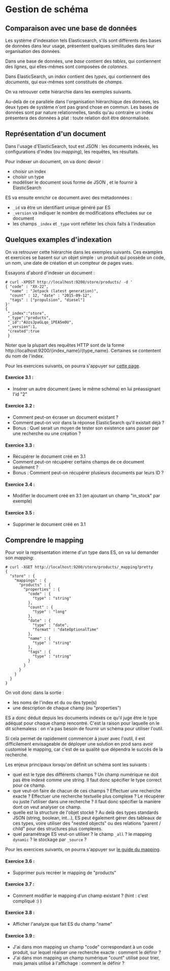 # Gestion de schéma

## Comparaison avec une base de données

Les système d'indexation tels Elasticsearch, s'ils sont différents des bases de données dans leur usage, présentent quelques similitudes dans leur organisation des données.

Dans une base de données, une *base* contient des *tables*, qui contiennent des *lignes*, qui elles-mêmes sont composées de *colonnes*.

Dans ElasticSearch, un *index* contient des *types*, qui contiennent des *documents*, qui eux-mêmes sont constitués de *champs*.

On va retrouver cette hiérarchie dans les exemples suivants.

Au-delà de ce parallèle dans l'organisation hiérarchique des données, les deux types de système n'ont pas grand chose en commun.
Les bases de données sont par nature relationnelles, tandis qu'au contraire un index présentera des données à plat : toute relation doit être dénormalisée.

## Représentation d'un document

Dans l'usage d'ElasticSearch, tout est JSON : les documents indexés, les configurations d'index (ou *mapping*), les requêtes, les résultats.

Pour indexer un document, on va donc devoir :
- choisir un index
- choisir un type
- modéliser le document sous forme de JSON , et le fournir à ElasticSearch

ES va ensuite enrichir ce document avec des métadonnées :
- `_id` va être un identifiant unique généré par ES
- `_version` va indiquer le nombre de modifications effectuées sur ce document
- les champs `_index` et `_type` vont refléter les choix faits à l'indexation


## Quelques examples d'indexation

On va retrouver cette hiérarchie dans les exemples suivants.
Ces examples et exercices se basent sur un objet simple : un produit qui possède un code, un nom, une date de création et un compteur de pages vues.

Essayons d'abord d'indexer un document :

```
# curl -XPOST http://localhost:9200/store/products/ -d '
{ "code" : "XX-22",
  "name" : "Jetpack (latest generation)",
  "count" : 12, "date" : "2015-09-12",
  "tags" : ["propulsion", "diesel"]
}'
{
 "_index":"store",
 "_type":"products",
 "_id":"AUzsJpaGLqo_1PEA5m0U",
 "_version":1,
 "created":true
 }
```

Noter que la plupart des requêtes HTTP sont de la forme http://localhost:9200/{index_name}/{type_name}. Certaines se contentent du nom de l'index. 


Pour les exercices suivants, on pourra s'appuyer sur [cette page](http://www.elastic.co/guide/en/elasticsearch/guide/current/data-in-data-out.html).


#### Exercice 3.1 :

- Insérer un autre document (avec le même schéma) en lui préassignant l'id "2"

#### Exercice 3.2 :

- Comment peut-on écraser un document existant ?
- Comment peut-on voir dans la réponse ElasticSearch qu'il existait déjà ?
- Bonus : Quel serait un moyen de tester son existence sans passer par une recherche ou une création ?

#### Exercice 3.3 :

- Récupérer le document créé en 3.1
- Comment peut-on récupérer certains champs de ce document seulement ?
- Bonus : Comment peut-on récupérer plusieurs documents par leurs ID ?

#### Exercice 3.4 :

- Modifier le document créé en 3.1 (en ajoutant un champ "in_stock" par exemple)

#### Exercice 3.5 :

- Supprimer le document créé en 3.1


## Comprendre le mapping

Pour voir la représentation interne d'un type dans ES, on va lui demander son *mapping*:

```
# curl -XGET http://localhost:9200/store/products/_mapping?pretty
{
  "store" : {
    "mappings" : {
      "products" : {
        "properties" : {
          "code" : {
            "type" : "string"
          },
          "count" : {
            "type" : "long"
          },
          "date" : {
            "type" : "date",
            "format" : "dateOptionalTime"
          },
          "name" : {
            "type" : "string"
          },
          "tags" : {
            "type" : "string"
          }
        }
      }
    }
  }
}
```

On voit donc dans la sortie :
- les noms de l'index et du ou des type(s)
- une description de chaque champ (ou "properties")

ES a donc déduit depuis les documents indexés ce qu'il juge être le type adéquat pour chaque champ rencontré. C'est la raison pour laquelle on le dit schemaless : on n'a pas besoin de fournir un schéma pour utiliser l'outil.

Si cela permet de rapidement commencer à jouer avec l'outil, il est difficilement envisageable de déployer une solution en prod sans avoir customisé le mapping, car c'est de sa qualité que dépendra le succès de la recherche.

Les enjeux principaux lorsqu'on définit un schéma sont les suivants :
- quel est le type des différents champs ? Un champ numérique ne doit pas être indexé comme une string. Il faut donc spécifier le type correct pour ce champ.
- que veut-on faire de chacun de ces champs ? Effectuer une recherche exacte ?  Effectuer une recherche textuelle plus complexe ? Le récupérer ou juste l'utiliser dans une recherche ?  Il faut donc spécifier la manière dont on veut analyser ce champ.
- quelle est la structure de l'objet stocké ? Au delà des types standards JSON (string, boolean, int...), ES peut également gérer des tableaux de ces types, voire utiliser des "nested objects" ou des relations "parent / child" pour des structures plus complexes.
- quel paramétrage ES veut-on utiliser ? le champ `_all` ? le mapping `dynamic` ? le stockage par `_source` ?


Pour les exercices suivants, on pourra s'appuyer sur [le guide du mapping](http://www.elastic.co/guide/en/elasticsearch/guide/current/mapping-analysis.html).

#### Exercice 3.6 :

- Supprimer puis recréer le mapping de "products"

#### Exercice 3.7 :

- Comment modifier le mapping d'un champ existant ? (hint : c'est compliqué :) )

#### Exercice 3.8 :

- Afficher l'analyze que fait ES du champ "name"

#### Exercice 3.9 :

- J'ai dans mon mapping un champ "code" correspondant à un code produit, sur lequel réaliser une recherche exacte : comment le définir ?
- J'ai dans mon mapping un champ numérique "count" utilisé pour trier, mais jamais utilisé à l'affichage : comment le définir ?



